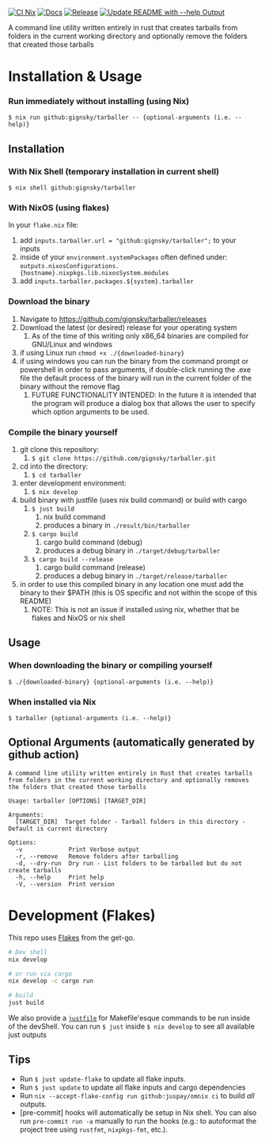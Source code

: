 [![CI Nix](https://github.com/gignsky/tarballer/actions/workflows/ci-nix.yml/badge.svg)](https://github.com/gignsky/tarballer/actions/workflows/ci-nix.yml)
[![Docs](https://github.com/gignsky/tarballer/actions/workflows/docs.yml/badge.svg)](https://github.com/gignsky/tarballer/actions/workflows/docs.yml)
[![Release](https://github.com/gignsky/tarballer/actions/workflows/release.yml/badge.svg)](https://github.com/gignsky/tarballer/actions/workflows/release.yml)
[![Update README with --help Output](https://github.com/gignsky/tarballer/actions/workflows/help-to-readme.yml/badge.svg)](https://github.com/gignsky/tarballer/actions/workflows/help-to-readme.yml)

A command line utility written entirely in rust that creates tarballs from folders in the current working directory and optionally remove the folders that created those tarballs

# Installation & Usage
### Run immediately without installing (using Nix)
`$ nix run github:gignsky/tarballer -- {optional-arguments (i.e. --help)}`

## Installation
### With Nix Shell (temporary installation in current shell)
`$ nix shell github:gignsky/tarballer`

### With NixOS (using flakes)
In your `flake.nix` file: 
1. add `inputs.tarballer.url = "github:gignsky/tarballer";` to your inputs
2. inside of your `environment.systemPackages` often defined under: `outputs.nixosConfigurations.{hostname}.nixpkgs.lib.nixosSystem.modules`
3. add `inputs.tarballer.packages.${system}.tarballer`

### Download the binary
1. Navigate to https://github.com/gignsky/tarballer/releases
2. Download the latest (or desired) release for your operating system
   1. As of the time of this writing only x86_64 binaries are compiled for GNU/Linux and windows
3. if using Linux run `chmod +x ./{downloaded-binary}`
4. if using windows you can run the binary from the command prompt or powershell in order to pass arguments, if double-click running the .exe file the default process of the binary will run in the current folder of the binary without the remove flag
   1. FUTURE FUNCTIONALITY INTENDED: In the future it is intended that the program will produce a dialog box that allows the user to specify which option arguments to be used. 

### Compile the binary yourself
1. git clone this repository:
   1. `$ git clone https://github.com/gignsky/tarballer.git`
2. cd into the directory:
   1. `$ cd tarballer`
3. enter development environment:
   1. `$ nix develop`
4. build binary with justfile (uses nix build command) or build with cargo
   1. `$ just build`
      1. nix build command
      2. produces a binary in `./result/bin/tarballer`
   2. `$ cargo build`
      1. cargo build command (debug)
      2. produces a debug binary in `./target/debug/tarballer`
   3. `$ cargo build --release`
      1. cargo build command (release)
      2. produces a debug binary in `./target/release/tarballer`
5. in order to use this compiled binary in any location one must add the binary to their $PATH (this is OS specific and not within the scope of this README)
   1. NOTE: This is not an issue if installed using nix, whether that be flakes and NixOS or nix shell

## Usage

### When downloading the binary or compiling yourself   
`$ ./{downloaded-binary} {optional-arguments (i.e. --help)}`

### When installed via Nix
`$ tarballer {optional-arguments (i.e. --help)}`

## Optional Arguments (automatically generated by github action)
```
A command line utility written entirely in Rust that creates tarballs from folders in the current working directory and optionally removes the folders that created those tarballs

Usage: tarballer [OPTIONS] [TARGET_DIR]

Arguments:
  [TARGET_DIR]  Target folder - Tarball folders in this directory - Default is current directory

Options:
  -v             Print Verbose output
  -r, --remove   Remove folders after tarballing
  -d, --dry-run  Dry run - List folders to be tarballed but do not create tarballs
  -h, --help     Print help
  -V, --version  Print version
```

# Development (Flakes)

This repo uses [Flakes](https://nixos.asia/en/flakes) from the get-go.

```bash
# Dev shell
nix develop

# or run via cargo
nix develop -c cargo run

# build
just build
```

We also provide a [`justfile`](https://just.systems/) for Makefile'esque commands to be run inside of the devShell.
You can run `$ just` inside `$ nix develop` to see all available just outputs

## Tips

- Run `$ just update-flake` to update all flake inputs.
- Run `$ just update` to update all flake inputs and cargo dependencies
- Run `nix --accept-flake-config run github:juspay/omnix ci` to build _all_ outputs.
- [pre-commit] hooks will automatically be setup in Nix shell. You can also run `pre-commit run -a` manually to run the hooks (e.g.: to autoformat the project tree using `rustfmt`, `nixpkgs-fmt`, etc.).
